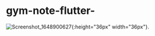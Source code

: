 # gym-note-flutter-
![Screenshot_1648900627](https://user-images.githubusercontent.com/83356942/161381994-f87f62d2-7659-422b-941e-a823410f7e45.png ){:height="36px" width="36px"}.
